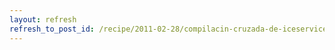 ```yaml
---
layout: refresh
refresh_to_post_id: /recipe/2011-02-28/compilacin-cruzada-de-iceservices-para-arquitecturas-arm
---
```

